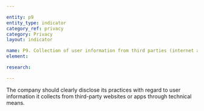 ```yaml
---

entity: p9
entity_type: indicator
category_ref: privacy
category: Privacy
layout: indicator

name: P9. Collection of user information from third parties (internet and mobile ecosystem companies)
element: 

research: 

---
```

The company should clearly disclose its practices with regard to user information it collects from third-party websites or apps through technical means.
